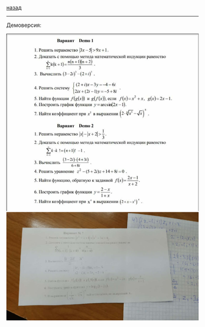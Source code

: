[назад](../../../preng/preng-1-1.md#Математический-анализ)
***
Демоверсия:

![матанализ практика демоверсия](../../../images/mathan/practice/att1/math-preng-pr1/demo.jpg)
![матанализ практика вариант номер 7](../../../images/mathan/practice/att1/math-preng-pr1/pr7.jpg)